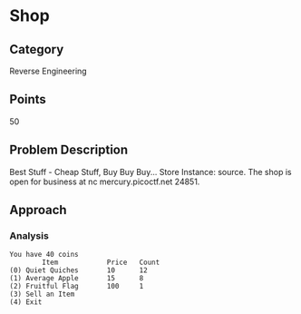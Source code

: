 # Shop

## Category
Reverse Engineering

## Points
50

## Problem Description
Best Stuff - Cheap Stuff, Buy Buy Buy... Store Instance: source. The shop is open for business at nc mercury.picoctf.net 24851.

## Approach 

### Analysis
```
You have 40 coins
        Item            Price   Count
(0) Quiet Quiches       10      12
(1) Average Apple       15      8
(2) Fruitful Flag       100     1
(3) Sell an Item
(4) Exit
